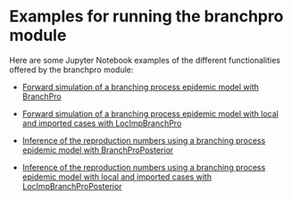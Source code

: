 # Examples for running the branchpro module

Here are some Jupyter Notebook examples of the different functionalities offered by the branchpro module:

- [Forward simulation of a branching process epidemic model with BranchPro](https://nbviewer.jupyter.org/github/SABS-R3-Epidemiology/branchpro/blob/main/branchpro/examples/branchpro-first-notebook.ipynb)

- [Forward simulation of a branching process epidemic model with local and imported cases with LocImpBranchPro](https://nbviewer.jupyter.org/github/SABS-R3-Epidemiology/branchpro/blob/main/branchpro/examples/locimpbranchpro-first-notebook.ipynb)

- [Inference of the reproduction numbers using a branching process epidemic model with BranchProPosterior](https://nbviewer.jupyter.org/github/SABS-R3-Epidemiology/branchpro/blob/main/branchpro/examples/Rt-inference.ipynb)

- [Inference of the reproduction numbers using a branching process epidemic model with local and imported cases with LocImpBranchProPosterior](https://nbviewer.jupyter.org/github/SABS-R3-Epidemiology/branchpro/blob/main/branchpro/examples/LocImpRt-inference.ipynb)
